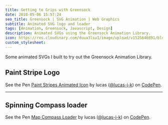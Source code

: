 ```yaml
---
title: Getting to Grips with Greensock
date: 2018-05-06 15:57:24
seo_title: Greensock | SVG Animation | Web Graphics
subtitle: Animated SVG logo and loader
tags: [Animation, Greensock, Javascript, Design]
description: Animated SVGs using the Greensock Animation Library.
icon: https://res.cloudinary.com/duua3lsu1/image/upload/v1525646891/blog/greensock-loader-thumbnail.jpg
custom_stylesheet:
---
```


Some animated SVGs I built to try out the Greensock Animation Library.



## Paint Stripe Logo
<p data-height="408" data-theme-id="dark" data-slug-hash="ELPRgx" data-default-tab="result" data-user="lucas-j-k" data-embed-version="2" data-pen-title="Paint Stripes Animated Icon" class="codepen">See the Pen <a href="https://codepen.io/lucas-j-k/pen/ELPRgx/">Paint Stripes Animated Icon</a> by lucas (<a href="https://codepen.io/lucas-j-k">@lucas-j-k</a>) on <a href="https://codepen.io">CodePen</a>.</p>
<script async src="https://static.codepen.io/assets/embed/ei.js"></script>

 <hr />

## Spinning Compass loader
<p data-height="501" data-theme-id="dark" data-slug-hash="odYMWb" data-default-tab="result" data-user="lucas-j-k" data-embed-version="2" data-pen-title="Map Compass Loader" class="codepen">See the Pen <a href="https://codepen.io/lucas-j-k/pen/odYMWb/">Map Compass Loader</a> by lucas (<a href="https://codepen.io/lucas-j-k">@lucas-j-k</a>) on <a href="https://codepen.io">CodePen</a>.</p>
<script async src="https://static.codepen.io/assets/embed/ei.js"></script>
